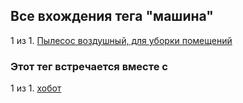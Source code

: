 ## Все вхождения тега "машина"


1 из 1. [Пылесос воздушный, для уборки помещений](./2020-07-06_vacuum.md)



### Этот тег встречается вместе с


1 из 1. [хобот](./meta_hobot.md)

